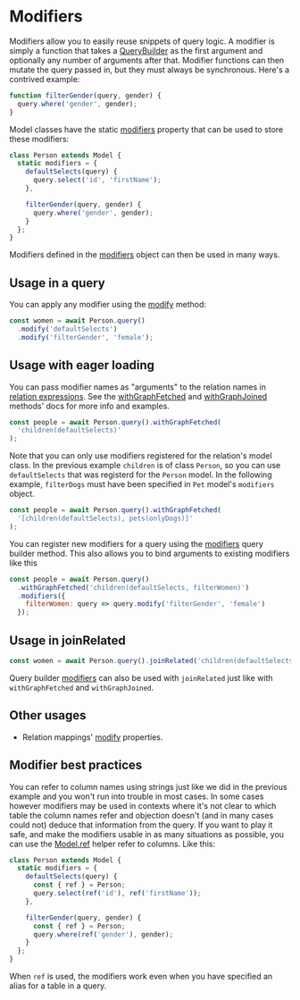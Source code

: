 # Modifiers

Modifiers allow you to easily reuse snippets of query logic. A modifier is simply a function that takes a [QueryBuilder](/api/query-builder/) as the first argument and optionally any number of arguments after that. Modifier functions can then mutate the query passed in, but they must always be synchronous. Here's a contrived example:

```js
function filterGender(query, gender) {
  query.where('gender', gender);
}
```

Model classes have the static [modifiers](/api/model/static-properties.md#static-modifiers) property that can be used to store these modifiers:

```js
class Person extends Model {
  static modifiers = {
    defaultSelects(query) {
      query.select('id', 'firstName');
    },

    filterGender(query, gender) {
      query.where('gender', gender);
    }
  };
}
```

Modifiers defined in the [modifiers](/api/model/static-properties.md#static-modifiers) object can then be used in many ways.

## Usage in a query

You can apply any modifier using the [modify](/api/query-builder/other-methods.md#modify) method:

```js
const women = await Person.query()
  .modify('defaultSelects')
  .modify('filterGender', 'female');
```

## Usage with eager loading

You can pass modifier names as "arguments" to the relation names in [relation expressions](/api/types/#type-relationexpression). See the [withGraphFetched](/api/query-builder/eager-methods.html#withgraphfetched) and [withGraphJoined](/api/query-builder/eager-methods.html#withgraphjoined) methods' docs for more info and examples.

```js
const people = await Person.query().withGraphFetched(
  'children(defaultSelects)'
);
```

Note that you can only use modifiers registered for the relation's model class. In the previous example `children` is of class `Person`, so you can use `defaultSelects` that was registerd for the `Person` model. In the following example, `filterDogs` must have been specified in `Pet` model's `modifiers` object.

```js
const people = await Person.query().withGraphFetched(
  '[children(defaultSelects), pets(onlyDogs)]'
);
```

You can register new modifiers for a query using the [modifiers](/api/query-builder/other-methods.md#modifiers) query builder method. This also allows you to bind arguments to existing modifiers like this

```js
const people = await Person.query()
  .withGraphFetched('children(defaultSelects, filterWomen)')
  .modifiers({
    filterWomen: query => query.modify('filterGender', 'female')
  });
```

## Usage in joinRelated

```js
const women = await Person.query().joinRelated('children(defaultSelects)');
```

Query builder [modifiers](/api/query-builder/other-methods.md#modifiers) can also be used with `joinRelated` just like with `withGraphFetched` and `withGraphJoined`.

## Other usages

- Relation mappings' [modify](/api/types/#type-relationmapping) properties.

## Modifier best practices

You can refer to column names using strings just like we did in the previous example and you won't run into trouble in most cases. In some cases however modifiers may be used in contexts where it's not clear to which table the column names refer and objection doesn't (and in many cases could not) deduce that information from the query. If you want to play it safe, and make the modifiers usable in as many situations as possible, you can use the [Model.ref](/api/model/static-methods.md#static-ref) helper refer to columns. Like this:

```js
class Person extends Model {
  static modifiers = {
    defaultSelects(query) {
      const { ref } = Person;
      query.select(ref('id'), ref('firstName'));
    },

    filterGender(query, gender) {
      const { ref } = Person;
      query.where(ref('gender'), gender);
    }
  };
}
```

When `ref` is used, the modifiers work even when you have specified an alias for a table in a query.
